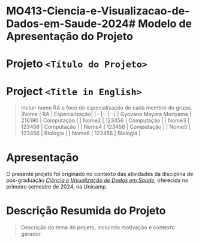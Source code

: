 # MO413-Ciencia-e-Visualizacao-de-Dados-em-Saude-2024# Modelo de Apresentação do Projeto

# Projeto `<Título do Projeto>`
# Project `<Title in English>`

> Incluir nome RA e foco de especialização de cada membro do grupo.
> |Nome  | RA | Especialização|
> |--|--|--|
> | Gyovana Mayara Moriyama  | 216190  | Computação |
> | Nome2  | 123456  | Computação |
> | Nome3  | 123456  | Computação |
> | Nome4  | 123456  | Computação |
> | Nome5  | 123456  | Biologia |
> | Nome6  | 123456  | Biologia |

# Apresentação

O presente projeto foi originado no contexto das atividades da disciplina de pós-graduação [*Ciência e Visualização de Dados em Saúde*](https://github.com/datasci4health), oferecida no primeiro semestre de 2024, na Unicamp.

# Descrição Resumida do Projeto
> Descrição do tema do projeto, incluindo motivação e contexto gerador.
